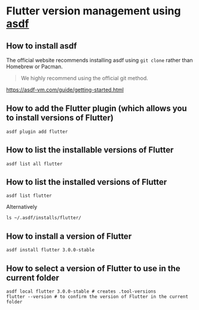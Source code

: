 # Flutter version management using [asdf](https://github.com/asdf-vm/asdf)
## How to install asdf
The official website recommends installing asdf using `git clone` rather than Homebrew or Pacman.

> We highly recommend using the official git method.

https://asdf-vm.com/guide/getting-started.html

## How to add the Flutter plugin (which allows you to install versions of Flutter)
```shell
asdf plugin add flutter
```

## How to list the installable versions of Flutter
```shell
asdf list all flutter
```

## How to list the installed versions of Flutter
```shell
asdf list flutter
```
Alternatively
```shell
ls ~/.asdf/installs/flutter/
```

## How to install a version of Flutter
```shell
asdf install flutter 3.0.0-stable
```

## How to select a version of Flutter to use in the current folder
```shell
asdf local flutter 3.0.0-stable # creates .tool-versions
flutter --version # to confirm the version of Flutter in the current folder
```
